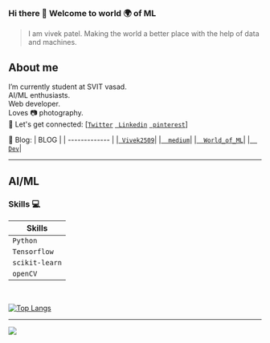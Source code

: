 ### Hi there 👋 Welcome to world 🌍 of ML 
  > I am vivek patel.
  >Making the world a better place with the help of data and machines.

## About me
I’m currently student at SVIT vasad.<br>
AI/ML enthusiasts.<br>
Web developer. <br>
Loves :camera: photography.<br>
🤝 Let's get connected: 
      [[`Twitter`](https://www.twitter.com/Vivek2509_)
      [` Linkedin`](https://www.linkedin.com/in/vivek2509/)
      [` pinterest`](https://in.pinterest.com/Vivek2509_/)]
      
📖 Blog:
  | BLOG          | 
  | ------------- |
  |[` Vivek2509`](https://vivek2509.blogspot.com/)|
  |[`  medium`](https://vivek2509.medium.com/)| 
  |[`  World_of_ML`](https://vivek2509.github.io/World_of_ML/)|
  |[`  Dev`](https://dev.to/vivek2509)|
  
---

## AI/ML <br>
### Skills :computer:

| Skills        | 
| ------------- |
| `Python`      |
| `Tensorflow`  |
| `scikit-learn`|
| `openCV`      |

<br>

[![Top Langs](https://github-readme-stats.vercel.app/api/top-langs/?username=Vivek2509)](https://github.com/Vivek2509/)<br>
  
  <!--[![ReadMe Card](https://github-readme-stats.vercel.app/api/pin/?username=Vivek2509&repo=face-recognition)](https://github.com/Vivek2509/face-recognition)
      [![ReadMe Card](https://github-readme-stats.vercel.app/api/pin/?username=Vivek2509&repo=Email_spam_detection)](https://github.com/Vivek2509/Email_spam_detection)-->

---

![](https://komarev.com/ghpvc/?username=Vivek2509&color=blue)
